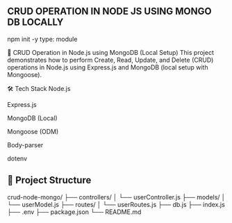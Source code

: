 ## CRUD OPERATION IN NODE JS USING MONGO DB LOCALLY
npm init -y
type: module


🚀 CRUD Operation in Node.js using MongoDB (Local Setup)
This project demonstrates how to perform Create, Read, Update, and Delete (CRUD) operations in Node.js using Express.js and MongoDB (local setup with Mongoose).

🛠 Tech Stack
Node.js

Express.js

MongoDB (Local)

Mongoose (ODM)

Body-parser

dotenv

## 📁 Project Structure

crud-node-mongo/
├── controllers/
│   └── userController.js
├── models/
│   └── userModel.js
├── routes/
│   └── userRoutes.js
├── db.js
├── index.js
├── .env
├── package.json
└── README.md
